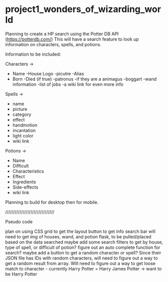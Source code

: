 # project1_wonders_of_wizarding_world

Planning to create a HP search using the Potter DB API (https://potterdb.com/)
This will have a search feature to look up information on characters, spells, and potions. 

Information to be included:

Characters ->
- Name
-House Logo
-picutre
-Alias
- Born
-Died (if true)
-patronus
-if they are a animagus
-boggart
-wand information
-list of jobs
-a wiki link for even more info

Spells ->
- name
- picture
- category
- effect
- handmotion
- incantation
- light color
- wiki link

Potions ->
- Name
- Difficult
- Characteristics
- Effect
- Ingredients
- Side-effects
- wiki link

Planning to build for desktop then for mobile.

///////////////////////////////

Pseudo code

plan on using CSS grid to get the layout
button to get info
search bar
will need to get img of houses, wand, and potion flask, to be pulled/placed based on the data searched
maybe add some search filters to get by house, type of spell, or difficult of potion?
figure out an auto complete function for search?
maybe add a button to get a random character or spell? Since their JSON file has IDs with random characters, will need to figure out a way to get a random result from array.
Will need to figure out a way to get loose match to character - currently Harry Potter = Harry James Potter -> want to be Harry Potter



